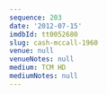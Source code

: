 ```yaml
---
sequence: 203
date: '2012-07-15'
imdbId: tt0052680
slug: cash-mccall-1960
venue: null
venueNotes: null
medium: TCM HD
mediumNotes: null
---
```


